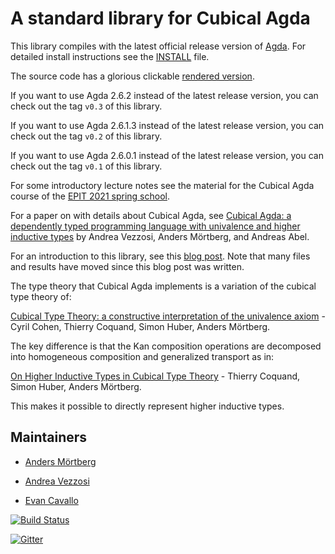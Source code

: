 A standard library for Cubical Agda
===================================

This library compiles with the latest official release version of
[Agda](https://github.com/agda/agda/).
For detailed install instructions see the
[INSTALL](https://github.com/agda/cubical/blob/master/INSTALL.md)
file.

The source code has a glorious clickable [rendered version](https://agda.github.io/cubical/Cubical.README.html).

If you want to use Agda 2.6.2 instead of the latest release version, you
can check out the tag `v0.3` of this library.

If you want to use Agda 2.6.1.3 instead of the latest release version, you
can check out the tag `v0.2` of this library.

If you want to use Agda 2.6.0.1 instead of the latest release version, you
can check out the tag `v0.1` of this library.

For some introductory lecture notes see the material for the Cubical Agda course
of the [EPIT 2021 spring school](https://github.com/HoTT/EPIT-2020/blob/main/04-cubical-type-theory/).

For a paper on with details about Cubical Agda, see [Cubical Agda: a dependently typed
programming language with univalence and higher inductive
types](https://dl.acm.org/doi/10.1145/3341691) by Andrea Vezzosi, Anders
Mörtberg, and Andreas Abel.

For an introduction to this library, see this [blog
post](https://homotopytypetheory.org/2018/12/06/cubical-agda/). Note that many
files and results have moved since this blog post was written.

The type theory that Cubical Agda implements is a variation of the
cubical type theory of:

[Cubical Type Theory: a constructive interpretation of the univalence
axiom](https://arxiv.org/abs/1611.02108) - Cyril Cohen, Thierry
Coquand, Simon Huber, Anders Mörtberg.


The key difference is that the Kan composition operations are
decomposed into homogeneous composition and generalized transport as
in:

[On Higher Inductive Types in Cubical Type
Theory](https://arxiv.org/abs/1802.01170) - Thierry Coquand, Simon
Huber, Anders Mörtberg.

This makes it possible to directly represent higher inductive types.

Maintainers
-----------

* [Anders Mörtberg](https://staff.math.su.se/anders.mortberg/)

* [Andrea Vezzosi](http://saizan.github.io/)

* [Evan Cavallo](https://staff.math.su.se/evan.cavallo/)

[![Build Status](https://travis-ci.org/agda/cubical.svg?branch=master)](https://travis-ci.org/agda/cubical)

[![Gitter](https://badges.gitter.im/agda/cubical.svg)](https://gitter.im/agda/cubical?utm_source=badge&utm_medium=badge&utm_campaign=pr-badge)
